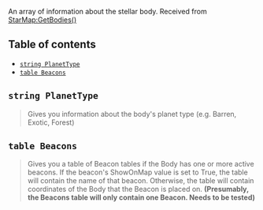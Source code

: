 An array of information about the stellar body. Received from [StarMap:GetBodies()](https://github.com/iimurpyh/pilot-lua/wiki/StarMap#body-starmapgetbodies)
## Table of contents

-  [`string PlanetType`](#string-planettype)
-  [`table Beacons`](#tablebeacons)

## `string PlanetType`
> Gives you information about the body's planet type (e.g. Barren, Exotic, Forest)
## `table Beacons`
> Gives you a table of Beacon tables if the Body has one or more active beacons.  If the beacon's ShowOnMap value is set to True, the table will contain the name of that beacon. Otherwise, the table will contain coordinates of the Body that the Beacon is placed on. **(Presumably, the Beacons table will only contain one Beacon. Needs to be tested)**